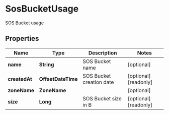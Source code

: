 

# SosBucketUsage

SOS Bucket usage

## Properties

| Name | Type | Description | Notes |
|------------ | ------------- | ------------- | -------------|
|**name** | **String** | SOS Bucket name |  [optional] |
|**createdAt** | **OffsetDateTime** | SOS Bucket creation date |  [optional] [readonly] |
|**zoneName** | **ZoneName** |  |  [optional] |
|**size** | **Long** | SOS Bucket size in B |  [optional] [readonly] |



